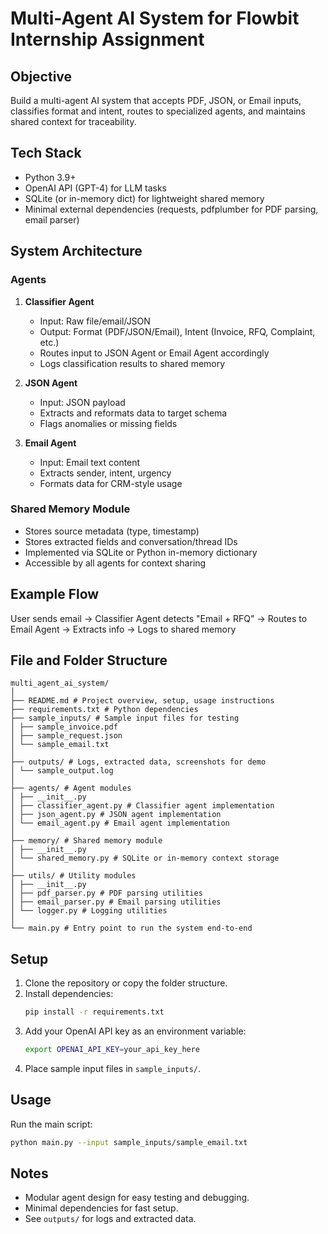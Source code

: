 # Multi-Agent AI System for Flowbit Internship Assignment

## Objective
Build a multi-agent AI system that accepts PDF, JSON, or Email inputs, classifies format and intent, routes to specialized agents, and maintains shared context for traceability.

## Tech Stack
- Python 3.9+
- OpenAI API (GPT-4) for LLM tasks
- SQLite (or in-memory dict) for lightweight shared memory
- Minimal external dependencies (requests, pdfplumber for PDF parsing, email parser)

## System Architecture

### Agents
1. **Classifier Agent**
   - Input: Raw file/email/JSON
   - Output: Format (PDF/JSON/Email), Intent (Invoice, RFQ, Complaint, etc.)
   - Routes input to JSON Agent or Email Agent accordingly
   - Logs classification results to shared memory

2. **JSON Agent**
   - Input: JSON payload
   - Extracts and reformats data to target schema
   - Flags anomalies or missing fields

3. **Email Agent**
   - Input: Email text content
   - Extracts sender, intent, urgency
   - Formats data for CRM-style usage

### Shared Memory Module
- Stores source metadata (type, timestamp)
- Stores extracted fields and conversation/thread IDs
- Implemented via SQLite or Python in-memory dictionary
- Accessible by all agents for context sharing

## Example Flow
User sends email → Classifier Agent detects "Email + RFQ" → Routes to Email Agent → Extracts info → Logs to shared memory

## File and Folder Structure

```
multi_agent_ai_system/
│
├── README.md # Project overview, setup, usage instructions
├── requirements.txt # Python dependencies
├── sample_inputs/ # Sample input files for testing
│ ├── sample_invoice.pdf
│ ├── sample_request.json
│ └── sample_email.txt
│
├── outputs/ # Logs, extracted data, screenshots for demo
│ └── sample_output.log
│
├── agents/ # Agent modules
│ ├── __init__.py
│ ├── classifier_agent.py # Classifier agent implementation
│ ├── json_agent.py # JSON agent implementation
│ └── email_agent.py # Email agent implementation
│
├── memory/ # Shared memory module
│ ├── __init__.py
│ └── shared_memory.py # SQLite or in-memory context storage
│
├── utils/ # Utility modules
│ ├── __init__.py
│ ├── pdf_parser.py # PDF parsing utilities
│ ├── email_parser.py # Email parsing utilities
│ └── logger.py # Logging utilities
│
└── main.py # Entry point to run the system end-to-end
```

## Setup
1. Clone the repository or copy the folder structure.
2. Install dependencies:
   ```bash
   pip install -r requirements.txt
   ```
3. Add your OpenAI API key as an environment variable:
   ```bash
   export OPENAI_API_KEY=your_api_key_here
   ```
4. Place sample input files in `sample_inputs/`.

## Usage
Run the main script:
```bash
python main.py --input sample_inputs/sample_email.txt
```

## Notes
- Modular agent design for easy testing and debugging.
- Minimal dependencies for fast setup.
- See `outputs/` for logs and extracted data. 